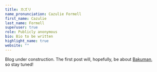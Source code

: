 ```yaml
---
title: カズリ
name_pronunciation: Cazulie Formell
first_name: Cazulie
last_name: Formell
superuser: true
role: Publicly anonymous
bio: Bio to be written
highlight_name: true
website: ""
---
```

<script type="text/javascript" src="https://cdn.mathjax.org/mathjax/latest/MathJax.js?config=TeX-AMS-MML_HTMLorMML"> </script>
Blog under construction. The first post will, hopefully, be about [Bakuman](https://en.wikipedia.org/wiki/Bakuman), so stay tuned!